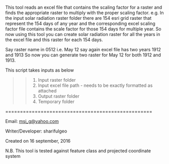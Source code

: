 This tool reads an excel file that contains the scaling factor for a raster and 
finds the appropriate raster to multiply with the proper scaling factor.
e.g.
In the input solar radiation raster folder there are 154 esri grid raster that represent the 154 days of any year and the corresponding 
excel scaling factor file contains the scale factor for those 154 days for multiple year. So now using this tool you can create solar radiation raster for
all the years in the excel file and this raster for each 154 days.

Say raster name in 0512 i.e. May 12 say again excel file has two years 1912 and 1913
So now you can generate two raster for May 12 for both 1912 and 1913.

This script takes  inputs as below
>>1. Input raster folder
>>2. Input excel file path - needs to be exactly formatted as attached
>>3. Output raster folder
>>4. Temporary folder




==================================================

Email: msi_g@yahoo.com

Writer/Developer: sharifulgeo

Created on 16 september, 2016

N.B. This tool is tested against feature class and projected coordinate system